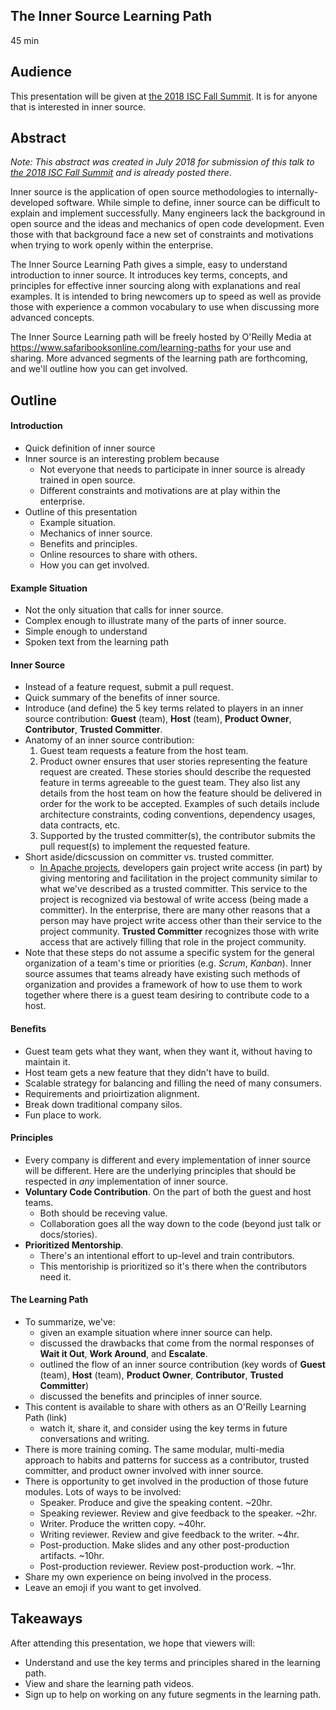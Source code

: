 ## The Inner Source Learning Path

45 min

## Audience

This presentation will be given at [the 2018 ISC Fall Summit].
It is for anyone that is interested in inner source.

## Abstract

_Note: This abstract was created in July 2018 for submission of this talk to [the 2018 ISC Fall Summit] and is already posted there_.

Inner source is the application of open source methodologies to internally-developed software.
While simple to define, inner source can be difficult to explain and implement successfully.
Many engineers lack the background in open source and the ideas and mechanics of open code development.
Even those with that background face a new set of constraints and motivations when trying to work openly within the enterprise.

The Inner Source Learning Path gives a simple, easy to understand introduction to inner source.
It introduces key terms, concepts, and principles for effective inner sourcing along with explanations and real examples.
It is intended to bring newcomers up to speed as well as provide those with experience a common vocabulary to use when discussing more advanced concepts.

The Inner Source Learning path will be freely hosted by O'Reilly Media at https://www.safaribooksonline.com/learning-paths for your use and sharing.
More advanced segments of the learning path are forthcoming, and we'll outline how you can get involved.

## Outline

#### Introduction

* Quick definition of inner source
* Inner source is an interesting problem because
  * Not everyone that needs to participate in inner source is already trained in open source.
  * Different constraints and motivations are at play within the enterprise.
* Outline of this presentation
  * Example situation.
  * Mechanics of inner source.
  * Benefits and principles.
  * Online resources to share with others.
  * How you can get involved.

#### Example Situation
* Not the only situation that calls for inner source.
* Complex enough to illustrate many of the parts of inner source.
* Simple enough to understand
* Spoken text from the learning path

#### Inner Source

* Instead of a feature request, submit a pull request.
* Quick summary of the benefits of inner source.
* Introduce (and define) the 5 key terms related to players in an inner source contribution:
**Guest** (team), **Host** (team), **Product Owner**, **Contributor**, **Trusted Committer**.
* Anatomy of an inner source contribution:
  1.  Guest team requests a feature from the host team.
  1.  Product owner ensures that user stories representing the feature request are created. These stories should describe the requested feature in terms agreeable to the guest team. They also list any details from the host team on how the feature should be delivered in order for the work to be accepted. Examples of such details include architecture constraints, coding conventions, dependency usages, data contracts, etc.
  1.  Supported by the trusted committer(s), the contributor submits the pull request(s) to implement the requested feature.
* Short aside/dicscussion on committer vs. trusted committer.
  * [In Apache projects](https://www.apache.org/dev/new-committers-guide.html#becoming-a-committer), developers gain project write access (in part) by giving mentoring and facilitation in the project community similar to what we've described as a trusted committer.
  This service to the project is recognized via bestowal of write access (being made a committer).
  In the enterprise, there are many other reasons that a person may have project write access other than their service to the project community.
  **Trusted Committer** recognizes those with write access that are actively filling that role in the project community.  
* Note that these steps do not assume a specific system for the general organization of a team's time or priorities (e.g. _Scrum_, _Kanban_).
Inner source assumes that teams already have existing such methods of organization and provides a framework of how to use them to work together where there is a guest team desiring to contribute code to a host.

#### Benefits

* Guest team gets what they want, when they want it, without having to maintain it.
* Host team gets a new feature that they didn't have to build.
* Scalable strategy for balancing and filling the need of many consumers.
* Requirements and prioirtization alignment.
* Break down traditional company silos.
* Fun place to work.

#### Principles

* Every company is different and every implementation of inner source will be different.
Here are the underlying principles that should be respected in _any_ implementation of inner source.
* **Voluntary Code Contribution**.
On the part of both the guest and host teams.
  * Both should be receving value.
  * Collaboration goes all the way down to the code (beyond just talk or docs/stories).
* **Prioritized Mentorship**.
  * There's an intentional effort to up-level and train contributors.
  * This mentoriship is prioritized so it's there when the contributors need it.
  
#### The Learning Path

* To summarize, we've:
  * given an example situation where inner source can help.
  * discussed the drawbacks that come from the normal responses of **Wait it Out**, **Work Around**, and **Escalate**.
  * outlined the flow of an inner source contribution (key words of **Guest** (team), **Host** (team), **Product Owner**, **Contributor**, **Trusted Committer**)
  * discussed the benefits and principles of inner source.
* This content is available to share with others as an O'Reilly Learning Path (link)
  * watch it, share it, and consider using the key terms in future conversations and writing.
* There is more training coming.  The same modular, multi-media approach to habits and patterns for success as a contributor, trusted committer, and product owner involved with inner source.
* There is opportunity to get involved in the production of those future modules.  Lots of ways to be involved:
  * Speaker.  Produce and give the speaking content.  ~20hr.
  * Speaking reviewer.  Review and give feedback to the speaker.  ~2hr.
  * Writer.  Produce the written copy.  ~40hr.
  * Writing reviewer.  Review and give feedback to the writer.  ~4hr.
  * Post-production.  Make slides and any other post-production artifacts.  ~10hr.
  * Post-production reviewer.  Review post-production work.  ~1hr.
* Share my own experience on being involved in the process.
* Leave an emoji if you want to get involved.

## Takeaways

After attending this presentation, we hope that viewers will:

* Understand and use the key terms and principles shared in the learning path.
* View and share the learning path videos.
* Sign up to help on working on any future segments in the learning path.

[the 2018 ISC Fall Summit]: http://paypal.github.io/InnerSourceCommons/events/isc-fall-2018-agenda/

